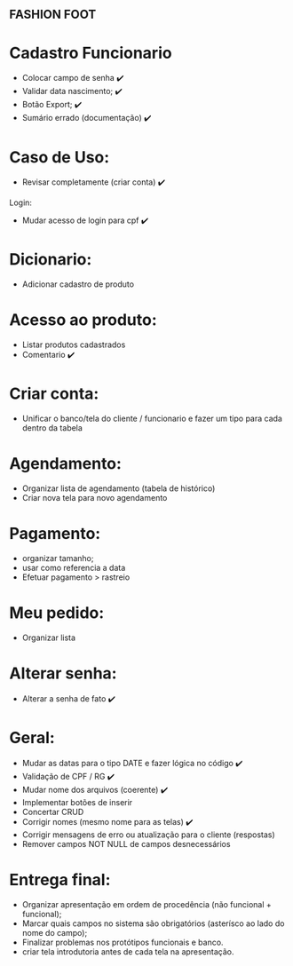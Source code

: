 ## FASHION FOOT

# Cadastro Funcionario
- Colocar campo de senha :heavy_check_mark:
- Validar data nascimento; :heavy_check_mark:
- Botão Export; :heavy_check_mark:
- Sumário errado (documentação) :heavy_check_mark:

# Caso de Uso:
- Revisar completamente (criar conta) :heavy_check_mark:

Login:
- Mudar acesso de login para cpf :heavy_check_mark:

# Dicionario:
- Adicionar cadastro de produto

# Acesso ao produto:
- Listar produtos cadastrados
- Comentario :heavy_check_mark:

# Criar conta:
- Unificar o banco/tela do cliente / funcionario e fazer um tipo para cada dentro da tabela

# Agendamento:
- Organizar lista de agendamento (tabela de histórico)
- Criar nova tela para novo agendamento

# Pagamento:
- organizar tamanho;
- usar como referencia a data
- Efetuar pagamento > rastreio

# Meu pedido:
- Organizar lista

# Alterar senha:
- Alterar a senha de fato :heavy_check_mark:

# Geral:
- Mudar as datas para o tipo DATE e fazer lógica no código :heavy_check_mark:
- Validação de CPF / RG :heavy_check_mark:
- Mudar nome dos arquivos (coerente) :heavy_check_mark:
- Implementar botões de inserir
- Concertar CRUD
- Corrigir nomes (mesmo nome para as telas) :heavy_check_mark:
- Corrigir mensagens de erro ou atualização para o cliente (respostas)
- Remover campos NOT NULL de campos desnecessários

# Entrega final:
- Organizar apresentação em ordem de procedência (não funcional + funcional);
- Marcar quais campos no sistema são obrigatórios (asterísco ao lado do nome do campo);
- Finalizar problemas nos protótipos funcionais e banco.
- criar tela introdutoria antes de cada tela na apresentação.

